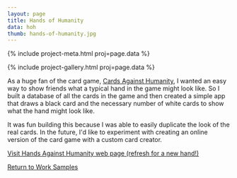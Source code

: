 ```yaml
---
layout: page
title: Hands of Humanity
data: hoh
thumb: hands-of-humanity.jpg
---
```


{% include project-meta.html proj=page.data %}

{% include project-gallery.html proj=page.data %}

As a huge fan of the card game, [Cards Against Humanity](https://cardsagainsthumanity.com), I wanted an easy way to show friends what a typical hand in the game might look like. So I built a database of all the cards in the game and then created a simple app that draws a black card and the necessary number of white cards to show what the hand might look like.

It was fun building this because I was able to easily duplicate the look of the real cards. In the future, I'd like to experiment with creating an online version of the card game with a custom card creator.

[Visit Hands Against Humanity web page (refresh for a new hand!)](http://hands-of-humanity.herokuapp.com)

[Return to Work Samples](/projects)
